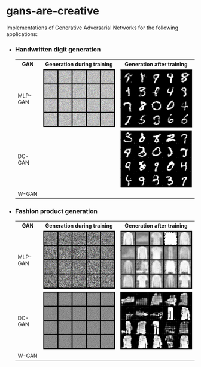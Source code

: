 # gans-are-creative

Implementations of Generative Adversarial Networks for the following applications:

<ul>
  <li><h3>Handwritten digit generation</h3></li>
  <table>
    <tr>
      <th>GAN</th>
      <th>Generation during training</th>
      <th>Generation after training</th>
    </tr>
    <tr>
      <td>MLP-GAN</td>
      <td><img style = "width:300px" src = "https://github.com/Prathameshk2696/gans-are-creative/blob/main/handwritten_digit_generation/training_gif/mlp_gan.gif"></img></td>
      <td><img style = "width:300px" src = "https://github.com/Prathameshk2696/gans-are-creative/blob/main/handwritten_digit_generation/generated_digits/mlp_gan.PNG"></img></td>
    </tr>
    <tr>
      <td>DC-GAN</td>
      <td><img style = "width:300px" src = ""/></td>
      <td><img style = "width:300px" src = "https://github.com/Prathameshk2696/gans-are-creative/blob/main/handwritten_digit_generation/generated_digits/dc_gan.PNG"/></td>
    </tr>
    <tr>
      <td>W-GAN</td>
      <td><img style = "width:300px" src = ""/></td>
      <td><img style = "width:300px" src = ""/></td>
    </tr>
  </table>
  <li><h3>Fashion product generation</h3></li>
  <table>
    <tr>
      <th>GAN</th>
      <th>Generation during training</th>
      <th>Generation after training</th>
    </tr>
    <tr>
      <td>MLP-GAN</td>
      <td><img style = "width:300px" src = "https://github.com/Prathameshk2696/gans-are-creative/blob/main/fashion_product_generation/training_gifs/mlp_gan.gif"></img></td>
      <td><img style = "width:300px" src = "https://github.com/Prathameshk2696/gans-are-creative/blob/main/fashion_product_generation/generated_images/mlp_gan.png"></img></td>
    </tr>
    <tr>
      <td>DC-GAN</td>
      <td><img style = "width:300px" src = "https://github.com/Prathameshk2696/gans-are-creative/blob/main/fashion_product_generation/training_gifs/dc_gan.gif"/></td>
      <td><img style = "width:300px" src = "https://github.com/Prathameshk2696/gans-are-creative/blob/main/fashion_product_generation/generated_images/dc_gan.png"/></td>
    </tr>
    <tr>
      <td>W-GAN</td>
      <td></td>
      <td></td>
    </tr>
  </table>
</ul>
